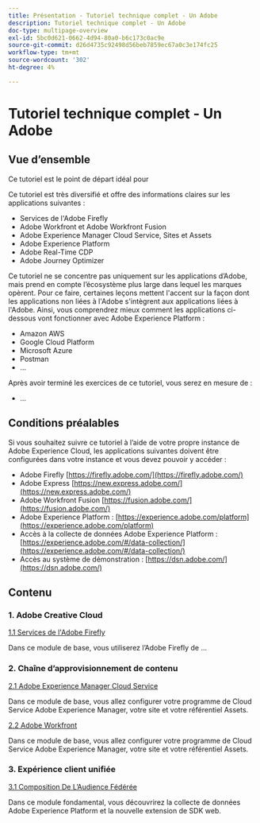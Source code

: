```yaml
---
title: Présentation - Tutoriel technique complet - Un Adobe
description: Tutoriel technique complet - Un Adobe
doc-type: multipage-overview
exl-id: 5bc0d621-0662-4d94-80a0-b6c173c0ac9e
source-git-commit: d26d4735c92498d56beb7859ec67a0c3e174fc25
workflow-type: tm+mt
source-wordcount: '302'
ht-degree: 4%

---
```


# Tutoriel technique complet - Un Adobe

## Vue d’ensemble

Ce tutoriel est le point de départ idéal pour

Ce tutoriel est très diversifié et offre des informations claires sur les applications suivantes :

- Services de l&#39;Adobe Firefly
- Adobe Workfront et Adobe Workfront Fusion
- Adobe Experience Manager Cloud Service, Sites et Assets
- Adobe Experience Platform
- Adobe Real-Time CDP
- Adobe Journey Optimizer


Ce tutoriel ne se concentre pas uniquement sur les applications d’Adobe, mais prend en compte l’écosystème plus large dans lequel les marques opèrent. Pour ce faire, certaines leçons mettent l&#39;accent sur la façon dont les applications non liées à l&#39;Adobe s&#39;intègrent aux applications liées à l&#39;Adobe. Ainsi, vous comprendrez mieux comment les applications ci-dessous vont fonctionner avec Adobe Experience Platform :

- Amazon AWS
- Google Cloud Platform
- Microsoft Azure
- Postman
- …

Après avoir terminé les exercices de ce tutoriel, vous serez en mesure de :

- …

## Conditions préalables

Si vous souhaitez suivre ce tutoriel à l’aide de votre propre instance de Adobe Experience Cloud, les applications suivantes doivent être configurées dans votre instance et vous devez pouvoir y accéder :

- Adobe Firefly [https://firefly.adobe.com/](https://firefly.adobe.com/)
- Adobe Express [https://new.express.adobe.com/](https://new.express.adobe.com/)
- Adobe Workfront Fusion [https://fusion.adobe.com/](https://fusion.adobe.com/)
- Adobe Experience Platform : [https://experience.adobe.com/platform](https://experience.adobe.com/platform)
- Accès à la collecte de données Adobe Experience Platform : [https://experience.adobe.com/#/data-collection/](https://experience.adobe.com/#/data-collection/)
- Accès au système de démonstration : [https://dsn.adobe.com/](https://dsn.adobe.com/)

## Contenu

### 1. Adobe Creative Cloud

[1.1 Services de l&#39;Adobe Firefly](./modules/creative-cloud/module1.1/firefly-services.md)

Dans ce module de base, vous utiliserez l’Adobe Firefly de ...

### 2. Chaîne d’approvisionnement de contenu

[2.1 Adobe Experience Manager Cloud Service](./modules/csc/module2.1/aemcs.md)

Dans ce module de base, vous allez configurer votre programme de Cloud Service Adobe Experience Manager, votre site et votre référentiel Assets.

[2.2 Adobe Workfront](./modules/csc/module2.2/workfront.md)

Dans ce module de base, vous allez configurer votre programme de Cloud Service Adobe Experience Manager, votre site et votre référentiel Assets.

### 3. Expérience client unifiée

[3.1 Composition De L’Audience Fédérée](./modules/uce/module3.1/fac.md)

Dans ce module fondamental, vous découvrirez la collecte de données Adobe Experience Platform et la nouvelle extension de SDK web.

